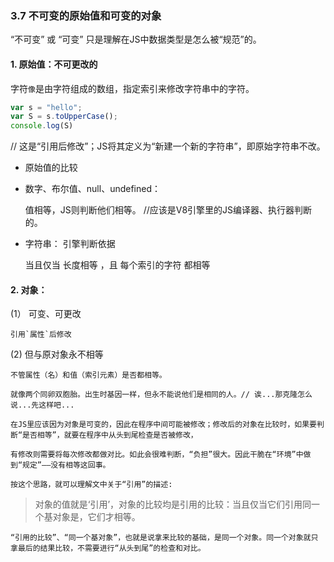 ### 3.7 不可变的原始值和可变的对象

“不可变” 或 “可变” 只是理解在JS中数据类型是怎么被“规范”的。


#### 1. 原始值：不可更改的  

字符`像`是由字符组成的数组，指定索引来修改字符串中的字符。

``` javascript
var s = "hello";
var S = s.toUpperCase();
console.log(S)  
``` 

// 这是“引用后修改”；JS将其定义为“新建一个新的字符串”，即原始字符串不改。


-  原始值的比较 

  - 数字、布尔值、null、undefined：

    值相等，JS则判断他们相等。  //应该是V8引擎里的JS编译器、执行器判断的。

  - 字符串： 引擎判断依据
 
    当且仅当 长度相等 ，且 每个索引的字符 都相等
   
#### 2. 对象：

(1） 可变、可更改

    引用`属性`后修改

(2)  但与原对象永不相等

    不管属性（名）和值（索引元素）是否都相等。

    就像两个同卵双胞胎。出生时基因一样，但永不能说他们是相同的人。// 诶...那克隆怎么说...先这样吧...  

    在JS里应该因为对象是可变的，因此在程序中间可能被修改；修改后的对象在比较时，如果要判断“是否相等”，就要在程序中从头到尾检查是否被修改，  
	  
    有修改则需要将每次修改都做对比。如此会很难判断，“负担”很大。因此干脆在“环境”中做到“规定”——没有相等这回事。  

    按这个思路，就可以理解文中关于“引用”的描述:  
    
> 对象的值就是‘引用’，对象的比较均是引用的比较：当且仅当它们引用同一个基对象是，它们才相等。

    “引用的比较”、“同一个基对象”，也就是说拿来比较的基础，是同一个对象。同一个对象就只拿最后的结果比较，不需要进行“从头到尾”的检查和对比。  




